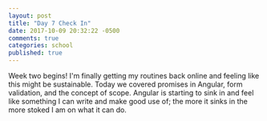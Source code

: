 ```yaml
---
layout: post
title: "Day 7 Check In"
date: 2017-10-09 20:32:22 -0500
comments: true
categories: school
published: true
---
```


Week two begins! I'm finally getting my routines back online and feeling like this might be sustainable. Today we covered promises in Angular, form validation, and the concept of scope. Angular is starting to sink in and feel like something I can write and make good use of; the more it sinks in the more stoked I am on what it can do.